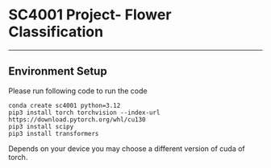 # SC4001 Project- Flower Classification

---
## Environment Setup

Please run following code to run the code
```
conda create sc4001 python=3.12
pip3 install torch torchvision --index-url https://download.pytorch.org/whl/cu130
pip3 install scipy
pip3 install transformers
```
Depends on your device you may choose a different version of cuda of torch.